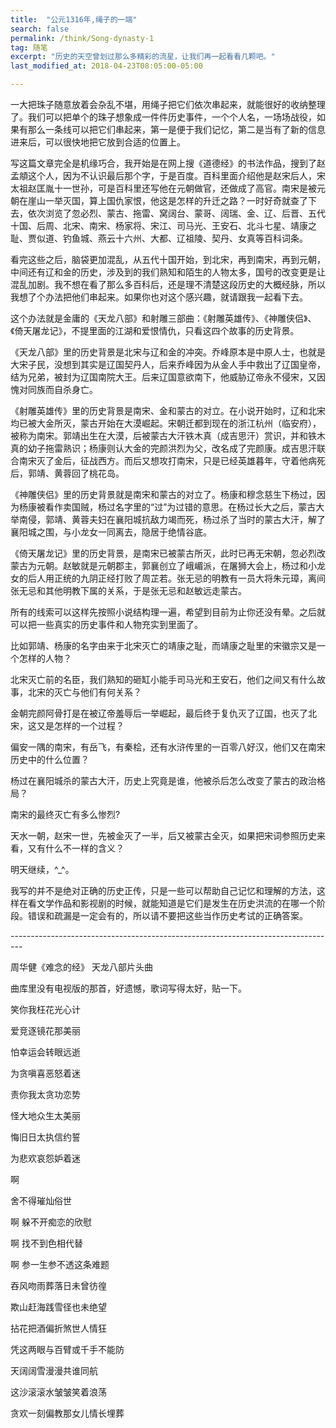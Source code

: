 ```yaml
---
title:  "公元1316年,绳子的一端"
search: false
permalink: /think/Song-dynasty-1
tag: 随笔
excerpt: "历史的天空曾划过那么多精彩的流星，让我们再一起看看几颗吧。"
last_modified_at: 2018-04-23T08:05:00-05:00

---
```




一大把珠子随意放着会杂乱不堪，用绳子把它们依次串起来，就能很好的收纳整理了。我们可以把单个的珠子想象成一件件历史事件，一个个人名，一场场战役，如果有那么一条线可以把它们串起来，第一是便于我们记忆，第二是当有了新的信息进来后，可以很快地把它放到合适的位置上。

 

写这篇文章完全是机缘巧合，我开始是在网上搜《道德经》的书法作品，搜到了赵孟頫这个人，因为不认识最后那个字，于是百度。百科里面介绍他是赵宋后人，宋太祖赵匡胤十一世孙，可是百科里还写他在元朝做官，还做成了高官。南宋是被元朝在崖山一举灭国，算上国仇家恨，他这是怎样的升迁之路？一时好奇就查了下去，依次浏览了忽必烈、蒙古、拖雷、窝阔台、蒙哥、阔瑞、金、辽、后晋、五代十国、后周、北宋、南宋、杨家将、宋江、司马光、王安石、北斗七星、靖康之耻、贾似道、钓鱼城、燕云十六州、大都、辽祖陵、契丹、女真等百科词条。

 

看完这些之后，脑袋更加混乱，从五代十国开始，到北宋，再到南宋，再到元朝，中间还有辽和金的历史，涉及到的我们熟知和陌生的人物太多，国号的改变更是让混乱加剧。我不想在看了那么多百科后，还是理不清楚这段历史的大概经脉，所以我想了个办法把他们串起来。如果你也对这个感兴趣，就请跟我一起看下去。

 

这个办法就是金庸的《天龙八部》和射雕三部曲：《射雕英雄传》、《神雕侠侣》、《倚天屠龙记》，不提里面的江湖和爱恨情仇，只看这四个故事的历史背景。

 

《天龙八部》里的历史背景是北宋与辽和金的冲突。乔峰原本是中原人士，也就是大宋子民，没想到其实是辽国契丹人，后来乔峰因为从金人手中救出了辽国皇帝，结为兄弟，被封为辽国南院大王。后来辽国意欲南下，他威胁辽帝永不侵宋，又因愧对同族而自杀身亡。

 

《射雕英雄传》里的历史背景是南宋、金和蒙古的对立。在小说开始时，辽和北宋均已被大金所灭，蒙古开始在大漠崛起。宋朝迁都到现在的浙江杭州（临安府），被称为南宋。郭靖出生在大漠，后被蒙古大汗铁木真（成吉思汗）赏识，并和铁木真的幼子拖雷熟识；杨康则认大金的完颜洪烈为父，改名成了完颜康。成吉思汗联合南宋灭了金后，征战西方。而后又想攻打南宋，只是已经英雄暮年，守着他病死后，郭靖、黄蓉回了桃花岛。

 

​       《神雕侠侣》里的历史背景就是南宋和蒙古的对立了。杨康和穆念慈生下杨过，因为杨康被看作卖国贼，杨过名字里的“过”为过错的意思。在杨过长大之后，蒙古大举南侵，郭靖、黄蓉夫妇在襄阳城抗敌力竭而死，杨过杀了当时的蒙古大汗，解了襄阳城之围，与小龙女一同离去，隐居于绝情谷底。

 

​       《倚天屠龙记》里的历史背景，是南宋已被蒙古所灭，此时已再无宋朝，忽必烈改蒙古为元朝。赵敏就是元朝郡主，郭襄创立了峨嵋派，在屠狮大会上，杨过和小龙女的后人用正统的九阴正经打败了周芷若。张无忌的明教有一员大将朱元璋，离间张无忌和其他明教下属的关系，于是张无忌和赵敏远走蒙古。

 

​     所有的线索可以这样先按照小说结构理一遍，希望到目前为止你还没有晕。之后就可以把一些真实的历史事件和人物充实到里面了。

 

比如郭靖、杨康的名字由来于北宋灭亡的靖康之耻，而靖康之耻里的宋徽宗又是一个怎样的人物？

北宋灭亡前的名臣，我们熟知的砸缸小能手司马光和王安石，他们之间又有什么故事，北宋的灭亡与他们有何关系？

金朝完颜阿骨打是在被辽帝羞辱后一举崛起，最后终于复仇灭了辽国，也灭了北宋，这又是怎样的一个过程？

偏安一隅的南宋，有岳飞，有秦桧，还有水浒传里的一百零八好汉，他们又在南宋历史中的什么位置？

杨过在襄阳城杀的蒙古大汗，历史上究竟是谁，他被杀后怎么改变了蒙古的政治格局？

南宋的最终灭亡有多么惨烈?

天水一朝，赵宋一世，先被金灭了一半，后又被蒙古全灭，如果把宋词参照历史来看，又有什么不一样的含义？

明天继续，^_^。

我写的并不是绝对正确的历史正传，只是一些可以帮助自己记忆和理解的方法，这样在看文学作品和影视剧的时候，就能知道是它们是发生在历史洪流的在哪一个阶段。错误和疏漏是一定会有的，所以请不要把这些当作历史考试的正确答案。



\---------------------------------------------------------------------------------

周华健《难念的经》 天龙八部片头曲

曲库里没有电视版的那首，好遗憾，歌词写得太好，贴一下。

 

笑你我枉花光心计

爱竞逐镜花那美丽

怕幸运会转眼远逝

为贪嗔喜恶怒着迷

责你我太贪功恋势

怪大地众生太美丽

悔旧日太执信约誓

为悲欢哀怨妒着迷

啊 

舍不得璀灿俗世

啊 躲不开痴恋的欣慰

啊 找不到色相代替

啊 参一生参不透这条难题

吞风吻雨葬落日未曾彷徨

 

欺山赶海践雪径也未绝望

拈花把酒偏折煞世人情狂

凭这两眼与百臂或千手不能防

天阔阔雪漫漫共谁同航

这沙滚滚水皱皱笑着浪荡

贪欢一刻偏教那女儿情长埋葬